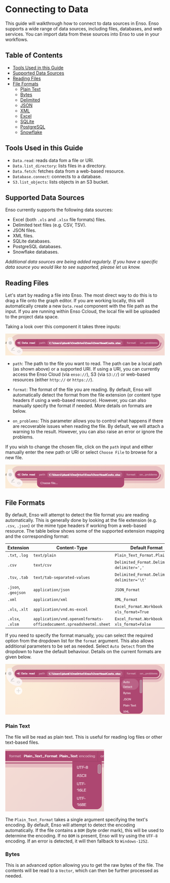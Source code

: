 # Connecting to Data

This guide will walkthrough how to connect to data sources in Enso. Enso supports a wide range of data sources, including files, databases, and web services. You can import data from these sources into Enso to use in your workflows.

## Table of Contents

- [Tools Used in this Guide](#tools-used-in-this-guide)
- [Supported Data Sources](#supported-data-sources)
- [Reading Files](#reading-files)
- [File Formats](#file-formats)
  - [Plain Text](#plain-text)
  - [Bytes](#bytes)
  - [Delimited](#delimited)
  - [JSON](#json)
  - [XML](#xml)
  - [Excel](#excel)
  - [SQLite](#sqlite)
  - [PostgreSQL](#postgresql)
  - [Snowflake](#snowflake)

## Tools Used in this Guide

- `Data.read`: reads data fom a file or URI.
- `Data.list_directory`: lists files in a directory.
- `Data.fetch`: fetches data from a web-based resource.
- `Database.connect`: connects to a database.
- `S3.list_objects`: lists objects in an S3 bucket.

## Supported Data Sources

Enso currently supports the following data sources:

- Excel (both `.xls` and `.xlsx` file formats) files.
- Delimited text files (e.g. CSV, TSV).
- JSON files.
- XML files.
- SQLite databases.
- PostgreSQL databases.
- Snowflake databases.

*Additional data sources are being added regularly. If you have a specific data source you would like to see supported, please let us know.*

## Reading Files

Let's start by reading a file into Enso. The most direct way to do this is to drag a file onto the graph editor. If you are working locally, this will automatically create a new `Data.read` component with the file path as the input. If you are running within Enso Ccloud, the local file will be uploaded to the project data space.

Taking a look over this component it takes three inputs: 

![Data.read component](assets/data-read.png)

- `path`: The path to the file you want to read. The path can be a local path (as shown above) or a supported URI. If using a URI, you can currently access the Enso Cloud (via `enso://`), S3 (via `S3://`) or web-based resources (either `http://` or `https://`).

- `format`: The format of the file you are reading. By default, Enso will automatically detect the format from the file extension (or content type headers if using a web-based resource). However, you can also manually specify the format if needed. More details on formats are below.

- `on_problems`: This parameter allows you to control what happens if there are recoverable issues when reading the file. By default, we will attach a warning to the result. However, you can also raise an error or ignore the problems.

If you wish to change the chosen file, click on the `path` input and either manually enter the new path or URI or select `Choose File` to browse for a new file.

![Choose file for Data.read component](assets/data-read-choose-file.png)

## File Formats

By default, Enso will attempt to detect the file format you are reading automatically. This is generally done by looking at the file extension (e.g. `.csv`, `.json`) or the mime type headers if working from a web-based resource. The table below shows some of the supported extension mapping and the corresponding format:

| Extension | Content-Type | Default Format |
|-----------|--------------|----------------|
| `.txt`, `.log` | `text/plain` | `Plain_Text_Format.Plain_Text` |
| `.csv` | `text/csv` | `Delimited_Format.Delimited delimiter=','` |
| `.tsv`, `.tab` | `text/tab-separated-values` | `Delimited_Format.Delimited delimiter='\t'`|
| `.json`, `.geojson` | `application/json` | `JSON_Format` |
| `.xml` | `application/xml` | `XML_Format` |
| `.xls`, `.xlt` | `application/vnd.ms-excel` | `Excel_Format.Workbook xls_format=True` |
| `.xlsx`, `.xlsm` | `application/vnd.openxmlformats-officedocument.spreadsheetml.sheet` | `Excel_Format.Workbook xls_format=False` |

If you need to specify the format manually, you can select the required option from the dropdown list for the `format` argument. This also allows additional parameters to be set as needed. Select `Auto Detect` from the dropdown to have the default behaviour. Details on the current formats are given below.

![Format selection](assets/data-read-choose-format.png)

### Plain Text

The file will be read as plain text. This is useful for reading log files or other text-based files.

![Plain text format](assets/data-read-plain-text.png)

The `Plain_Text_Format` takes a single argument specifying the text's encoding. By default, Enso will attempt to detect the encoding automatically. If the file contains a `BOM` (byte order mark), this will be used to determine the encoding. If no `BOM` is present, Enso will try using the `UTF-8` encoding. If an error is detected, it will then fallback to `Windows-1252`.

### Bytes

This is an advanced option allowing you to get the raw bytes of the file. The contents will be read to a `Vector`, which can then be further processed as needed.



